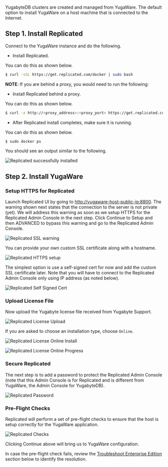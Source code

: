 

YugabyteDB clusters are created and managed from YugaWare. The default option to install YugaWare on a host machine that is connected to the Internet. 


## Step 1. Install Replicated

Connect to the YugaWare instance and do the following.

- Install Replicated.

You can do this as shown below.

```sh
$ curl -sSL https://get.replicated.com/docker | sudo bash
```

**NOTE**: If you are behind a proxy, you would need to run the following:

- Install Replicated behind a proxy.

You can do this as shown below.

```sh
$ curl -x http://<proxy_address>:<proxy_port> https://get.replicated.com/docker | sudo bash
```

- After Replicated install completes, make sure it is running.

You can do this as shown below.

```sh
$ sudo docker ps
```

You should see an output similar to the following.

![Replicated successfully installed](/images/replicated/replicated-success.png)


## Step 2. Install YugaWare

### Setup HTTPS for Replicated

Launch Replicated UI by going to [http://yugaware-host-public-ip:8800](http://yugaware-host-public-ip:8800). The warning shown next states that the connection to the server is not private (yet). We will address this warning as soon as we setup HTTPS for the Replicated Admin Console in the next step. Click Continue to Setup and then ADVANCED to bypass this warning and go to the Replicated Admin Console.

![Replicated SSL warning](/images/replicated/replicated-warning.png)

You can provide your own custom SSL certificate along with a hostname.

![Replicated HTTPS setup](/images/replicated/replicated-https.png)

The simplest option is use a self-signed cert for now and add the custom SSL certificate later. Note that you will have to connect to the Replicated Admin Console only using IP address (as noted below).

![Replicated Self Signed Cert](/images/replicated/replicated-selfsigned.png)

### Upload License File

Now upload the Yugabyte license file received from Yugabyte Support.

![Replicated License Upload](/images/replicated/replicated-license-upload.png)

If you are asked to choose an installation type, choose `Online`.

![Replicated License Online Install](/images/replicated/replicated-license-online-install-option.png)

![Replicated License Online Progress](/images/replicated/replicated-license-progress.png)

### Secure Replicated

The next step is to add a password to protect the Replicated Admin Console (note that this Admin Console is for Replicated and is different from YugaWare, the Admin Console for YugabyteDB).

![Replicated Password](/images/replicated/replicated-password.png)

### Pre-Flight Checks

Replicated will perform a set of pre-flight checks to ensure that the host is setup correctly for the YugaWare application.

![Replicated Checks](/images/replicated/replicated-checks.png)

Clicking Continue above will bring us to YugaWare configuration.

In case the pre-flight check fails, review the [Troubleshoot Enterprise Edition](../../../troubleshoot/enterprise-edition/) section below to identify the resolution.
